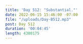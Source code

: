 ```yaml
---
title: 'Day 512: "Substantial."'
date: 2022-06-15 15:46:00 -07:00
file: "/uploads/Day-B512.mp3"
post: Day 512
duration: '00:04:45'
length: 4300175
---
```


